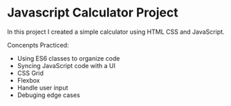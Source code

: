 # Javascript Calculator Project

In this project I created a simple calculator using HTML CSS and JavaScript. 

Concenpts Practiced:

- Using ES6 classes to organize code
- Syncing JavaScript code with a UI
- CSS Grid
- Flexbox
- Handle user input
- Debuging edge cases